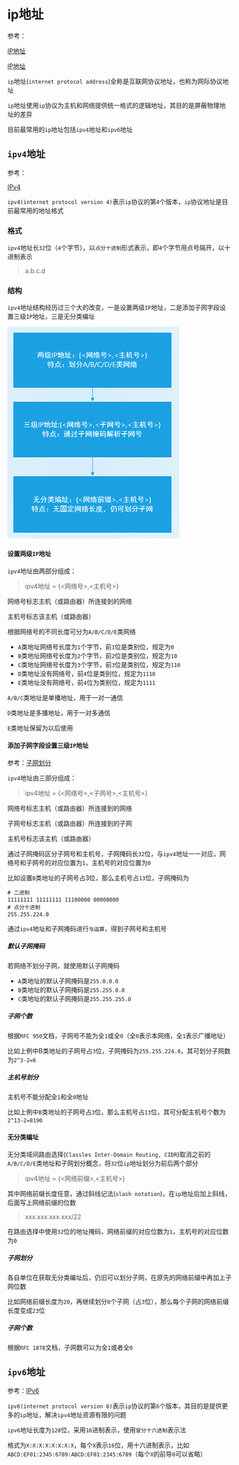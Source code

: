 
# ip地址

参考：

[IP地址](https://www.zhihu.com/topic/19592543/intro)

[IP地址](https://baike.baidu.com/item/IP%E5%9C%B0%E5%9D%80)

`ip`地址(`internet protocol address`)全称是互联网协议地址，也称为网际协议地址

`ip`地址使用`ip`协议为主机和网络提供统一格式的逻辑地址，其目的是屏蔽物理地址的差异

目前最常用的`ip`地址包括`ipv4`地址和`ipv6`地址

## `ipv4`地址

参考：

[IPv4](https://baike.baidu.com/item/IPv4)

`ipv4(internet protocol version 4)`表示`ip`协议的第`4`个版本，`ip`协议地址是目前最常用的地址格式

### 格式

`ipv4`地址长`32`位（`4`个字节），以`点分十进制`形式表示，即`4`个字节用点号隔开，以十进制表示

>a.b.c.d

### 结构

`ipv4`地址结构经历过三个大的改变，一是设置两级`IP`地址，二是添加子网字段设置三级`IP`地址，三是无分类编址

![](./imgs/ip-address.PNG)

#### 设置两级`IP`地址

`ipv4`地址由两部分组成：

>ipv4地址 = {<网络号>,<主机号>}

网络号标志主机（或路由器）所连接到的网络

主机号标志该主机（或路由器）

根据网络号的不同长度可分为`A/B/C/D/E`类网络

* `A`类地址网络号长度为`1`个字节，前`1`位是类别位，规定为`0`
* `B`类地址网络号长度为`2`个字节，前`2`位是类别位，规定为`10`
* `C`类地址网络号长度为`3`个字节，前`3`位是类别位，规定为`110`
* `D`类地址没有网络号，前`4`位是类别位，规定为`1110`
* `E`类地址没有网络号，前`4`位为类别位，规定为`1111`

`A/B/C`类地址是单播地址，用于一对一通信

`D`类地址是多播地址，用于一对多通信

`E`类地址保留为以后使用

#### 添加子网字段设置三级`IP`地址

参考：[子网划分](https://baike.baidu.com/item/%E5%AD%90%E7%BD%91%E5%88%92%E5%88%86)

`ipv4`地址由三部分组成：

>ipv4地址 = {<网络号>,<子网号>,<主机号>}

网络号标志主机（或路由器）所连接到的网络

子网号标志主机（或路由器）所连接到的子网

主机号标志该主机（或路由器）

通过子网掩码区分子网号和主机号，子网掩码长`32`位，与`ipv4`地址一一对应，网络号和子网号的对应位置为`1`，主机号的对应位置为`0`

比如设置`B`类地址的子网号占3位，那么主机号占`13`位，子网掩码为

```
# 二进制
11111111 11111111 11100000 00000000
# 点分十进制
255.255.224.0
```

通过`ipv4`地址和子网掩码进行`与运算`，得到子网号和主机号

##### 默认子网掩码

若网络不划分子网，就使用默认子网掩码

* `A`类地址的默认子网掩码是`255.0.0.0`
* `B`类地址的默认子网掩码是`255.255.0.0`
* `C`类地址的默认子网掩码是`255.255.255.0`

##### 子网个数

根据`RFC 950`文档，子网号不能为全`1`或全`0`（全`0`表示本网络，全`1`表示广播地址）

比如上例中B类地址的子网号占`3`位，子网掩码为`255.255.224.0`，其可划分子网数为`2^3-2=6`

##### 主机号划分

主机号不能分配全`1`和全`0`地址

比如上例中`B`类地址的子网号占`3`位，那么主机号占`13`位，其可分配主机号个数为`2^13-2=8190`

#### 无分类编址

无分类域间路由选择(`Classles Inter-Domain Routing, CIDR`)取消之前的`A/B/C/D/E`类地址和子网划分概念，将`32`位`ip`地址划分为前后两个部分

>ipv4地址 = {<网络前缀>,<主机号>}

其中网络前缀长度任意，通过斜线记法(`slash notation`)，在`ip`地址后加上斜线，后面写上网络前缀的位数

>xxx.xxx.xxx.xxx/22

在路由选择中使用`32`位的地址掩码，网络前缀的对应位数为`1`，主机号的对应位数为`0`

##### 子网划分

各自单位在获取无分类编址后，仍旧可以划分子网，在原先的网络前缀中再加上子网位数

比如网络前缀长度为`20`，再继续划分`8`个子网（占`3`位），那么每个子网的网络前缀长度变成`23`位

##### 子网个数

根据`RFC 1878`文档，子网数可以为全`1`或者全`0`

## `ipv6`地址

参考：[IPv6](https://baike.baidu.com/item/IPv6)

`ipv6(internet protocol version 6)`表示`ip`协议的第`6`个版本，其目的是提供更多的`ip`地址，解决`ipv4`地址资源有限的问题

`ipv6`地址长度为`128`位，采用`16`进制表示，使用`冒分十六进制`表示法

格式为`X:X:X:X:X:X:X:X`，每个`X`表示`16`位，用十六进制表示，比如`ABCD:EF01:2345:6789:ABCD:EF01:2345:6789`（每个`X`的前导`0`可以省略）













